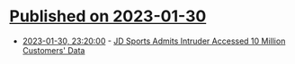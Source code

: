 # [Published on 2023-01-30](index.md)

* [2023-01-30, 23:20:00](https://it.slashdot.org/story/23/01/30/2159249/jd-sports-admits-intruder-accessed-10-million-customers-data?utm_source=rss1.0mainlinkanon&utm_medium=feed) - [JD Sports Admits Intruder Accessed 10 Million Customers' Data](https://it.slashdot.org/story/23/01/30/2159249/jd-sports-admits-intruder-accessed-10-million-customers-data?utm_source=rss1.0mainlinkanon&utm_medium=feed)
